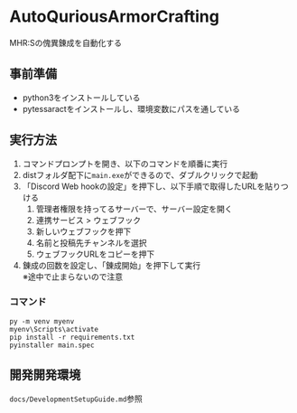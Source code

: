 # AutoQuriousArmorCrafting

MHR:Sの傀異錬成を自動化する

## 事前準備

- python3をインストールしている
- pytessaractをインストールし、環境変数にパスを通している

## 実行方法

1. コマンドプロンプトを開き、以下のコマンドを順番に実行
2. distフォルダ配下に`main.exe`ができるので、ダブルクリックで起動
3. 「Discord Web hookの設定」を押下し、以下手順で取得したURLを貼りつける
   1. 管理者権限を持ってるサーバーで、サーバー設定を開く
   2. 連携サービス > ウェブフック
   3. 新しいウェブフックを押下
   4. 名前と投稿先チャンネルを選択
   5. ウェブフックURLをコピーを押下
4. 錬成の回数を設定し、「錬成開始」を押下して実行  
  ※途中で止まらないので注意

### コマンド

```shell
py -m venv myenv
myenv\Scripts\activate
pip install -r requirements.txt
pyinstaller main.spec
```

## 開発開発環境

`docs/DevelopmentSetupGuide.md`参照
